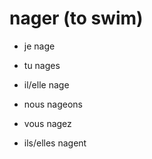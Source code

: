 # nager (to swim)

- je nage
- tu nages
- il/elle nage

- nous nageons
- vous nagez

- ils/elles nagent
